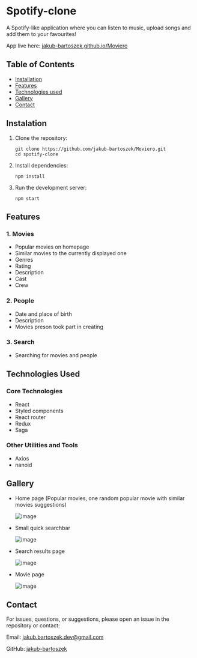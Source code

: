 # Spotify-clone
A Spotify-like application where you can listen to music, upload songs and add them to your favourites!

App live here: [jakub-bartoszek.github.io/Moviero](https://jakub-bartoszek.github.io/Moviero)

## Table of Contents
- [Installation](#instalation)
- [Features](#features)
- [Technologies used](#technologies-used)
- [Gallery](#gallery)
- [Contact](#contact)

## Instalation
1. Clone the repository:

    ```
    git clone https://github.com/jakub-bartoszek/Moviero.git
    cd spotify-clone
    ```
2. Install dependencies:
    ```
    npm install
    ```
3. Run the development server:
   ```
   npm start
   ```

## Features
### 1. Movies
   - Popular movies on homepage
   - Similar movies to the currently displayed one
   - Genres
   - Rating
   - Description
   - Cast
   - Crew

### 2. People
   - Date and place of birth
   - Description
   - Movies preson took part in creating

### 3. Search
   - Searching for movies and people

## Technologies Used
### Core Technologies
- React
- Styled components
- React router
- Redux
- Saga
### Other Utilities and Tools
- Axios
- nanoid
## Gallery
- Home page (Popular movies, one random popular movie with similar movies suggestions)
  
  ![image](https://github.com/jakub-bartoszek/Moviero/assets/113419864/98c2d404-8a00-4a2d-bb45-ebebad091500)
- Small quick searchbar
  
  ![image](https://github.com/jakub-bartoszek/Moviero/assets/113419864/9c22d96b-a1cc-47f0-a4ca-2291ebfa21bf)
- Search results page
  
  ![image](https://github.com/jakub-bartoszek/Moviero/assets/113419864/e3260e54-3bb3-4d55-a46f-9ec0f92001ad)
- Movie page
  
  ![image](https://github.com/jakub-bartoszek/Moviero/assets/113419864/bbb5f24e-44a9-4cd2-b2e1-0eed6907d842)

## Contact
For issues, questions, or suggestions, please open an issue in the repository or contact:

Email: jakub.bartoszek.dev@gmail.com

GitHub: [jakub-bartoszek](https://github.com/jakub-bartoszek)
